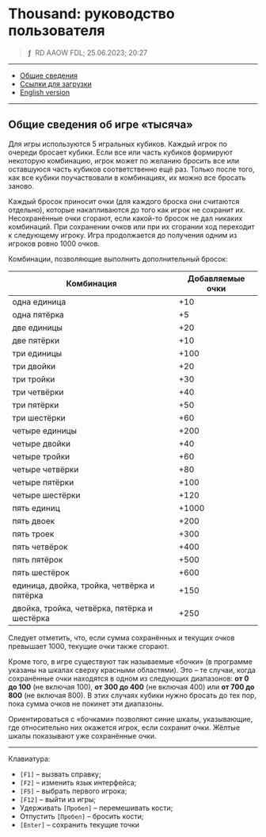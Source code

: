 # Thousand: руководство пользователя
> **ƒ** &nbsp;RD AAOW FDL; 25.06.2023; 20:27

---

- [Общие сведения](#section)
- [Ссылки для загрузки](https://adslbarxatov.github.io/DPArray/ru#thousand)
- [English version](https://adslbarxatov.github.io/Thousand)

---

## Общие сведения об игре «тысяча»

Для игры используются 5 игральных кубиков. Каждый игрок по очереди бросает кубики. Если все или часть
кубиков формируют некоторую комбинацию, игрок может по желанию бросить все или оставшуюся часть кубиков
соответственно ещё раз. Только после того, как все кубики поучаствовали в комбинациях, их можно
все бросать заново.

Каждый бросок приносит очки (для каждого броска они считаются отдельно), которые накапливаются до того
как игрок не сохранит их. Несохранённые очки сгорают, если какой-то бросок не дал никаких комбинаций.
При сохранении очков или при их сгорании ход переходит к следующему игроку. Игра продолжается до получения
одним из игроков ровно 1000 очков.

Комбинации, позволяющие выполнить дополнительный бросок:

| Комбинация | Добавляемые очки |
| - | - |
| одна единица | +10 |
| одна пятёрка | +5 |
| две единицы | +20 |
| две пятёрки | +10 |
| три единицы | +100 |
| три двойки | +20 |
| три тройки | +30 |
| три четвёрки | +40 |
| три пятёрки | +50 |
| три шестёрки | +60 |
| четыре единицы | +200 |
| четыре двойки | +40 |
| четыре тройки | +60 |
| четыре четвёрки | +80 |
| четыре пятёрки | +100 |
| четыре шестёрки | +120 |
| пять единиц | +1000 |
| пять двоек | +200 |
| пять троек | +300 |
| пять четвёрок | +400 |
| пять пятёрок | +500 |
| пять шестёрок | +600 |
| единица, двойка, тройка, четвёрка и пятёрка | +150 |
| двойка, тройка, четвёрка, пятёрка и шестёрка | +250 |

Следует отметить, что, если сумма сохранённых и текущих очков превышает 1000, текущие очки также сгорают.

Кроме того, в игре существуют так называемые «бочки» (в программе указаны на шкалах сверху красными областями).
Это – те случаи, когда сохранённые очки находятся в одном из следующих диапазонов: **от 0 до 100** (не включая 100),
**от 300 до 400** (не включая 400) или **от 700 до 800** (не включая 800). В этих случаях кубики нужно бросать до тех пор,
пока сумма очков не покинет эти диапазоны.

Ориентироваться с «бочками» позволяют синие шкалы, указывающие, где относительно них окажется игрок, если сохранит очки.
Жёлтые шкалы показывают уже сохранённые очки.

---

Клавиатура:

- `[F1]` – вызвать справку;
- `[F2]` – изменить язык интерфейса;
- `[F5]` – выбрать первого игрока;
- `[F12]` – выйти из игры;
- Удерживать `[Пробел]` – перемешивать кости;
- Отпустить `[Пробел]` – бросить кости;
- `[Enter]` – сохранить текущие точки
